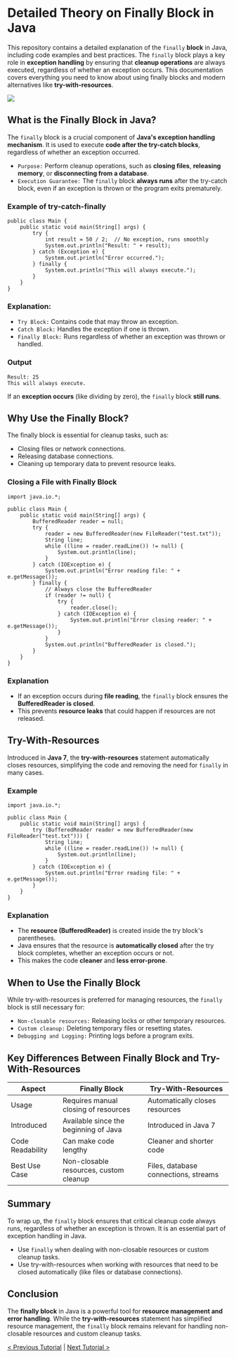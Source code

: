 # Detailed Theory on Finally Block in Java
This repository contains a detailed explanation of the `finally` **block** in Java, including code examples and best practices. The `finally` block plays a key role in **exception handling** by ensuring that **cleanup operations** are always executed, regardless of whether an exception occurs. This documentation covers everything you need to know about using finally blocks and modern alternatives like **try-with-resources**.

[![](https://markdown-videos-api.jorgenkh.no/youtube/Y2_bFUK_sxw)](https://youtu.be/Y2_bFUK_sxw)

## What is the Finally Block in Java?
The `finally` block is a crucial component of **Java's exception handling mechanism**. It is used to execute **code after the try-catch blocks**, regardless of whether an exception occurred.
* `Purpose:` Perform cleanup operations, such as **closing files**, **releasing memory**, or **disconnecting from a database**.
* `Execution Guarantee:` The `finally` block **always runs** after the try-catch block, even if an exception is thrown or the program exits prematurely.

### Example of try-catch-finally
```
public class Main {
    public static void main(String[] args) {
        try {
            int result = 50 / 2;  // No exception, runs smoothly
            System.out.println("Result: " + result);
        } catch (Exception e) {
            System.out.println("Error occurred.");
        } finally {
            System.out.println("This will always execute.");
        }
    }
}
```
### Explanation:
* `Try Block:` Contains code that may throw an exception.
* `Catch Block:` Handles the exception if one is thrown.
* `Finally Block:` Runs regardless of whether an exception was thrown or handled.

### Output
```
Result: 25
This will always execute.
```

If an **exception occurs** (like dividing by zero), the `finally` block **still runs**.

## Why Use the Finally Block?
The finally block is essential for cleanup tasks, such as:
* Closing files or network connections.
* Releasing database connections.
* Cleaning up temporary data to prevent resource leaks.

### Closing a File with Finally Block
```
import java.io.*;

public class Main {
    public static void main(String[] args) {
        BufferedReader reader = null;
        try {
            reader = new BufferedReader(new FileReader("test.txt"));
            String line;
            while ((line = reader.readLine()) != null) {
                System.out.println(line);
            }
        } catch (IOException e) {
            System.out.println("Error reading file: " + e.getMessage());
        } finally {
            // Always close the BufferedReader
            if (reader != null) {
                try {
                    reader.close();
                } catch (IOException e) {
                    System.out.println("Error closing reader: " + e.getMessage());
                }
            }
            System.out.println("BufferedReader is closed.");
        }
    }
}
```
### Explanation
* If an exception occurs during **file reading**, the `finally` block ensures the **BufferedReader is closed**.
* This prevents **resource leaks** that could happen if resources are not released.

## Try-With-Resources
Introduced in **Java 7**, the **try-with-resources** statement automatically closes resources, simplifying the code and removing the need for `finally` in many cases.

### Example
```
import java.io.*;

public class Main {
    public static void main(String[] args) {
        try (BufferedReader reader = new BufferedReader(new FileReader("test.txt"))) {
            String line;
            while ((line = reader.readLine()) != null) {
                System.out.println(line);
            }
        } catch (IOException e) {
            System.out.println("Error reading file: " + e.getMessage());
        }
    }
}
```
### Explanation
* The **resource (BufferedReader)** is created inside the try block's parentheses.
* Java ensures that the resource is **automatically closed** after the try block completes, whether an exception occurs or not.
* This makes the code **cleaner** and **less error-prone**.

## When to Use the Finally Block
While try-with-resources is preferred for managing resources, the `finally` block is still necessary for:
* `Non-closable resources:` Releasing locks or other temporary resources.
* `Custom cleanup:` Deleting temporary files or resetting states.
* `Debugging and Logging:` Printing logs before a program exits.

## Key Differences Between Finally Block and Try-With-Resources
| Aspect | Finally Block | Try-With-Resources | 
| ----------------|---------|----------|
|     Usage     |  Requires manual closing of resources  |   Automatically closes resources    |
|     Introduced     |  Available since the beginning of Java  |   Introduced in Java 7   |
|    Code Readability    |  Can make code lengthy  |   Cleaner and shorter code   |
|    Best Use Case  | Non-closable resources, custom cleanup | Files, database connections, streams |

## Summary
To wrap up, the `finally` block ensures that critical cleanup code always runs, regardless of whether an exception is thrown. It is an essential part of exception handling in Java.
* Use `finally` when dealing with non-closable resources or custom cleanup tasks.
* Use try-with-resources when working with resources that need to be closed automatically (like files or database connections).

## Conclusion
The **finally block** in Java is a powerful tool for **resource management and error handling**. While the **try-with-resources** statement has simplified resource management, the `finally` block remains relevant for handling non-closable resources and custom cleanup tasks.

[< Previous Tutorial](https://github.com/nakulmitra/java-tutorial/blob/master/exception-handling/trycatch.md) | [Next Tutorial >](https://github.com/nakulmitra/java-tutorial/blob/master/exception-handling/throw-and-throws.md)